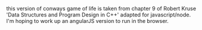 this version of conways game of life is taken from chapter 9 of Robert Kruse 'Data Structures and Program Design in C++' adapted for javascript/node. I'm hoping to work up an angularJS version to run in the browser.
